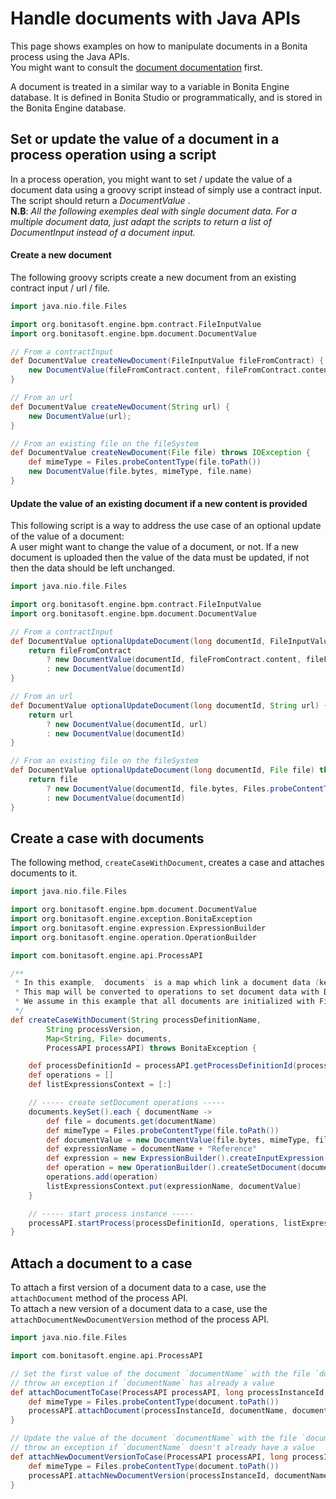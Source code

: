 
# Handle documents with Java APIs

This page shows examples on how to manipulate documents in a Bonita process using the Java APIs.  
You might want to consult the [document documentation](documents.md) first.

A document is treated in a similar way to a variable in Bonita Engine database. It is defined in Bonita Studio or programmatically, and is stored in the Bonita Engine database.

## Set or update the value of a document in a process operation using a script

In a process operation, you might want to set / update the value of a document data using a groovy script instead of simply use a contract input.  
The script should return a _DocumentValue_ .  
**N.B**: _All the following exemples deal with single document data. For a multiple document data, just adapt the scripts to return a list  of DocumentInput instead of a document input._  


#### Create a new document
The following groovy scripts create a new document from an existing contract input / url / file.

```groovy
import java.nio.file.Files

import org.bonitasoft.engine.bpm.contract.FileInputValue
import org.bonitasoft.engine.bpm.document.DocumentValue

// From a contractInput
def DocumentValue createNewDocument(FileInputValue fileFromContract) {
    new DocumentValue(fileFromContract.content, fileFromContract.contentType, fileFromContract.fileName)
}

// From an url
def DocumentValue createNewDocument(String url) {
    new DocumentValue(url);
}

// From an existing file on the fileSystem
def DocumentValue createNewDocument(File file) throws IOException {
    def mimeType = Files.probeContentType(file.toPath())
    new DocumentValue(file.bytes, mimeType, file.name)
}
```  


#### Update the value of an existing document if a new content is provided

This following script is a way to address the use case of an optional update of the value of a document:  
A user might want to change the value of a document, or not. If a new document is uploaded then the value of the data must be updated, if not then the data should be left unchanged.  

```groovy
import java.nio.file.Files

import org.bonitasoft.engine.bpm.contract.FileInputValue
import org.bonitasoft.engine.bpm.document.DocumentValue

// From a contractInput
def DocumentValue optionalUpdateDocument(long documentId, FileInputValue fileFromContract) {
    return fileFromContract 
        ? new DocumentValue(documentId, fileFromContract.content, fileFromContract.contentType, fileFromContract.fileName)
        : new DocumentValue(documentId)
}

// From an url
def DocumentValue optionalUpdateDocument(long documentId, String url) {
    return url
        ? new DocumentValue(documentId, url)
        : new DocumentValue(documentId)
}

// From an existing file on the fileSystem
def DocumentValue optionalUpdateDocument(long documentId, File file) throws IOException {
    return file
        ? new DocumentValue(documentId, file.bytes, Files.probeContentType(file.toPath()), file.name)
        : new DocumentValue(documentId)
}
```  


## Create a case with documents

The following method, `createCaseWithDocument`, creates a case and attaches documents to it.  

```groovy
import java.nio.file.Files

import org.bonitasoft.engine.bpm.document.DocumentValue
import org.bonitasoft.engine.exception.BonitaException
import org.bonitasoft.engine.expression.ExpressionBuilder
import org.bonitasoft.engine.operation.OperationBuilder

import com.bonitasoft.engine.api.ProcessAPI

/**
 * In this example, `documents` is a map which link a document data (key) to a file (value)
 * This map will be converted to operations to set document data with DocumentValue
 * We assume in this example that all documents are initialized with Files (i.e contents), it could be URLs! 
 */
def createCaseWithDocument(String processDefinitionName,
        String processVersion,
        Map<String, File> documents,
        ProcessAPI processAPI) throws BonitaException {

    def processDefinitionId = processAPI.getProcessDefinitionId(processDefinitionName, processVersion)
    def operations = []
    def listExpressionsContext = [:]

    // ----- create setDocument operations -----
    documents.keySet().each { documentName ->
        def file = documents.get(documentName)
        def mimeType = Files.probeContentType(file.toPath())
        def documentValue = new DocumentValue(file.bytes, mimeType, file.name)
        def expressionName = documentName + "Reference"
        def expression = new ExpressionBuilder().createInputExpression(expressionName, DocumentValue.class.getName())
        def operation = new OperationBuilder().createSetDocument(documentName, expression)
        operations.add(operation)
        listExpressionsContext.put(expressionName, documentValue)
    }

    // ----- start process instance -----
    processAPI.startProcess(processDefinitionId, operations, listExpressionsContext);
}
```  


## Attach a document to a case

To attach a first version of a document data to a case, use the `attachDocument` method of the process API.  
To attach a new version of a document data to a case, use the `attachDocumentNewDocumentVersion` method of the process API.  

```groovy
import java.nio.file.Files

import com.bonitasoft.engine.api.ProcessAPI

// Set the first value of the document `documentName` with the file `document`
// throw an exception if `documentName` has already a value
def attachDocumentToCase(ProcessAPI processAPI, long processInstanceId, String documentName, File document) {
    def mimeType = Files.probeContentType(document.toPath())
    processAPI.attachDocument(processInstanceId, documentName, document.name, mimeType, document.bytes)
}

// Update the value of the document `documentName` with the file `document`
// throw an exception if `documentName` doesn't already have a value
def attachNewDocumentVersionToCase(ProcessAPI processAPI, long processInstanceId, String documentName, File document) {
    def mimeType = Files.probeContentType(document.toPath())
    processAPI.attachNewDocumentVersion(processInstanceId, documentName, document.name, mimeType, document.bytes)
}
```
